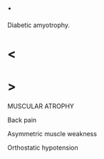 # .

Diabetic amyotrophy.

# <

# >

MUSCULAR ATROPHY

Back pain

Asymmetric muscle weakness

Orthostatic hypotension

